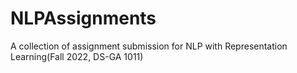 # NLPAssignments
A collection of assignment submission for NLP with Representation Learning(Fall 2022, DS-GA 1011)
